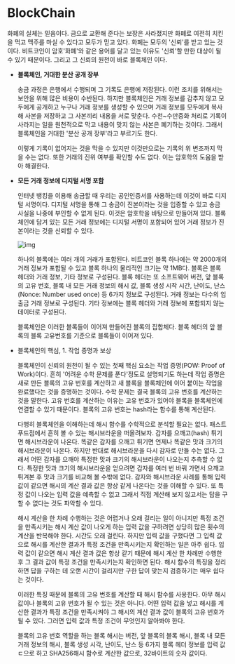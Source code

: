 # BlockChain

화폐의 실체는 믿음이다. 금으로 교환해 준다는 보장은 사라졌지만 화폐로 여전히 치킨을 먹고 맥주를 마실 수 있다고 모두가 믿고 있다. 화폐는 모두의 '신뢰'를 받고 있는 것이다. 비트코인이 암호'화폐'와 같은 용어를 달고 있는 이유도 '신뢰'할 만한 대상이 될 수 있기 때문이다. 그리고 그 신뢰의 원천이 바로 블록체인 이다.

- **블록체인, 거대한 분산 공개 장부**

  송금 과정은 은행에서 수행되며 그 기록도 은행에 저장된다. 이런 조치를 위해서는 보안을 위해 많은 비용이 수반된다. 하지만 블록체인은 거래 정보를 감추지 않고 모두에게 공개하고 누구나 거래 정보를 생성할 수 있으며 거래 정보를 모두에게 복사해 사본을 저장하고 그 사본끼리 내용을 서로 맞춘다. 수천~수만중화 처리로 기록이 사라지는 일을 원천적으로 막고 내용이 맞지 않는 사본은 폐기하는 것이다. 그래서 블록체인을 거대한 '분산 공개 장부'라고 부르기도 한다. 

  이렇게 기록이 없어지는 것을 막을 수 있지만 이것만으로는 기록의 위 변조까지 막을 수는 없다. 또한 거래의 진위 여부를 확인할 수도 없다. 이는 암호학의 도움을 받아 해결한다. 

- **모든 거래 정보에 디지털 서명 포함**

  인터넷 뱅킹을 이용해 송금할 때 우리는 공인인증서를 사용하는데 이것이 바로 디지털 서명이다. 디지털 서명을 통해 그 송금이 진본이라는 것을 입증할 수 있고 송금 사실을 나중에 부인할 수 없게 된다. 이것은 암호학을 바탕으로 만들어져 있다. 블록체인에 담겨 있는 모든 거래 정보에는 디지털 서명이 포함되어 있어 거래 정보가 진본이라는 것을 신뢰할 수 있다. 

  ![img](http://magazine.hankyung.com/magazinedata/images/photo/201802/7a909e27d6ec8ee9d2146d555945f8c9.jpg)

  하나의 블록에는 여러 개의 거래가 포함된다. 비트코인 블록 하나에는 약 2000개의 거래 정보가 포함될 수 있고 블록 하나의 물리적인 크기는 약 1MB다. 블록은 블록 헤더와 거래 정보, 기타 정보로 구성된다. 블록 헤더는 또 소프트웨어 버전, 앞 블록의 고유 번호, 블록 내 모든 거래 정보의 해시 값, 블록 생성 시작 시간, 난이도, 난스(Nonce: Number used once) 등 6가지 정보로 구성된다. 거래 정보는 다수의 입출금 거래 정보로 구성된다. 기타 정보에는 블록 헤더와 거래 정보에 포함되지 않는 데이터로 구성된다.

  블록체인은 이러한 블록들이 이어져 만들어진 블록의 집합체다. 블록 헤더의 앞 블록의 블록 고유번호를 기준으로 블록들이 이어져 있다. 

- 블록체인의 핵심, 1. 작업 증명과 보상

  블록체인이 신뢰의 원천이 될 수 있는 첫째 핵심 요소는 작업 증명(POW: Proof of Work)이다. 흔히 '어려운 수학 문제를 푼다'정도로 설명되기도 하는데 작업 증명은 새로 만든 블록의 고유 번호를 계산하고 새 블록을 블록체인에 이어 붙이는 작업을 완료했다는 것을 증명하는 것이다. 수학 문제는 결국 블록의 고유 번호를 계산하는 것을 말한다. 고유 번호를 계산하는 이유는 고유 번호가 있어야 블록을 블록체인에 연결할 수 있기 때문이다. 블록의 고유 번호는 hash라는 함수를 통해 계산된다.

   다행히 블록체인을 이해하는데 해시 함수를 수학적으로 분석할 필요는 없다. 패스트푸드점에서 흔히 볼 수 있는 해시브라운을 떠올려보자. 감자를 으깨고(hash) 튀기면 해시브라운이 나온다. 똑같은 감자를 으깨고 튀기면 언제나 똑같은 맛과 크기의 해시브라운이 나온다. 하지만 반대로 해시브라운을 다시 감자로 만들 수는 없다. 그래서 어떤 감자를 으깨야 특정한 맛과 크기의 해시브라운이 나오는지 추측할 수 없다. 특정한 맛과 크기의 해시브라운을 얻으려면 감자를 여러 번 바꿔 가면서 으깨고 튀겨본 후 맛과 크기를 비교해 볼 수밖에 없다. 감자와 해시브라운 사례를 통해 입력 값이 같으면 해시의 계산 결과 값은 항상 같게 나온다는 것을 이해할 수 있다. 또 특정 값이 나오는 입력 값을 예측할 수 없고 그래서 직접 계산해 보지 않고서는 답을 구할 수 없다는 것도 파악할 수 있다.

   해시 계산을 한 차례 수행하는 것은 어렵거나 오래 걸리는 일이 아니지만 특정 조건을 만족시키는 해시 계산 값이 나오게 하는 입력 값을 구하려면 상당히 많은 횟수의 계산을 반복해야 한다. 시간도 오래 걸린다. 하지만 입력 값을 구했다면 그 입력 값으로 해시를 계산한 결과가 특정 조건을 만족시키는지 확인하는 일은 아주 쉽다. 입력 값이 같으면 해시 계산 결과 값은 항상 같기 때문에 해시 계산 한 차례만 수행한 후 그 결과 값이 특정 조건을 만족시키는지 확인하면 된다. 해시 함수의 특징을 정리하면 답을 구하는 데 오랜 시간이 걸리지만 구한 답이 맞는지 검증하기는 매우 쉽다는 것이다.

   이러한 특징 때문에 블록의 고유 번호를 계산할 때 해시 함수를 사용한다. 아무 해시 값이나 블록의 고유 번호가 될 수 있는 것은 아니다. 어떤 입력 값을 넣고 해시를 계산한 결과가 특정 조건을 만족시켜야 그 해시의 계산 결과 값이 블록의 고유 번호가 될 수 있다. 그러면 입력 값과 특정 조건이 무엇인지 알아봐야 한다.

   블록의 고유 번호 역할을 하는 블록 해시는 버전, 앞 블록의 블록 해시, 블록 내 모든 거래 정보의 해시, 블록 생성 시각, 난이도, 난스 등 6가지 블록 헤더 정보를 입력 값ㄷ으로 하고 SHA256해시 함수로 계산한 값으로, 32바이트의 숫자 값이다. 